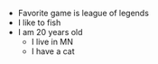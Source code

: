 * Favorite game is league of legends
* I like to fish
* I am 20 years old
  * I live in MN
  * I have a cat
